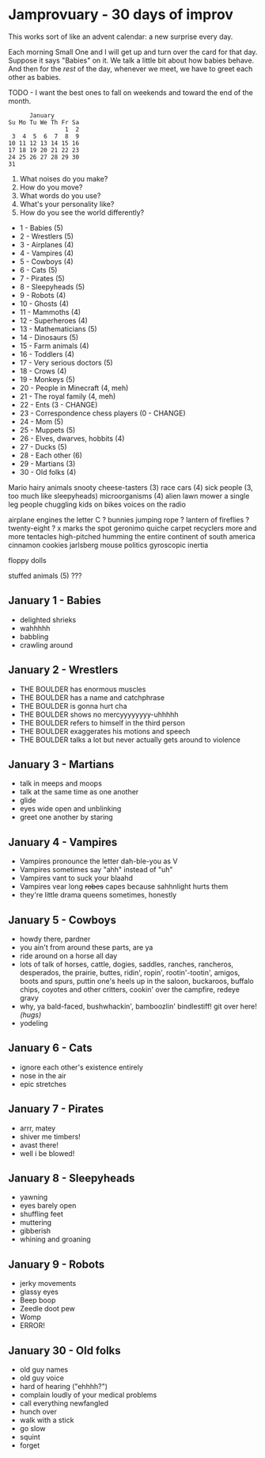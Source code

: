 # Jamprovuary - 30 days of improv

This works sort of like an advent calendar: a new surprise every day.

Each morning Small One and I will get up and turn over the card for that
day. Suppose it says "Babies" on it. We talk a little bit about how
babies behave. And then for the *rest* of the day, whenever we meet, we
have to greet each other as babies.

TODO - I want the best ones to fall on weekends and toward the end of
the month.

          January
    Su Mo Tu We Th Fr Sa
                    1  2
     3  4  5  6  7  8  9
    10 11 12 13 14 15 16
    17 18 19 20 21 22 23
    24 25 26 27 28 29 30
    31

1. What noises do you make?
2. How do you move?
3. What words do you use?
4. What's your personality like?
5. How do you see the world differently?

* 1 - Babies (5)
* 2 - Wrestlers (5)
* 3 - Airplanes (4)
* 4 - Vampires (4)
* 5 - Cowboys (4)
* 6 - Cats (5)
* 7 - Pirates (5)
* 8 - Sleepyheads (5)
* 9 - Robots (4)
* 10 - Ghosts (4)
* 11 - Mammoths (4)
* 12 - Superheroes (4)
* 13 - Mathematicians (5)
* 14 - Dinosaurs (5)
* 15 - Farm animals (4)
* 16 - Toddlers (4)
* 17 - Very serious doctors (5)
* 18 - Crows (4)
* 19 - Monkeys (5)
* 20 - People in Minecraft (4, meh)
* 21 - The royal family (4, meh)
* 22 - Ents (3 - CHANGE)
* 23 - Correspondence chess players (0 - CHANGE)
* 24 - Mom (5)
* 25 - Muppets (5)
* 26 - Elves, dwarves, hobbits (4)
* 27 - Ducks (5)
* 28 - Each other (6)
* 29 - Martians (3)
* 30 - Old folks (4)

Mario
hairy animals
snooty cheese-tasters (3)
race cars (4)
sick people (3, too much like sleepyheads)
microorganisms (4)
alien lawn mower
a single leg
people chuggling
kids on bikes
voices on the radio

airplane engines
the letter C
? bunnies jumping rope
? lantern of fireflies
? twenty-eight
? x marks the spot
geronimo
quiche
carpet recyclers
more and more tentacles
high-pitched humming
the entire continent of south america
cinnamon cookies
jarlsberg
mouse politics
gyroscopic inertia

floppy dolls

stuffed animals (5) ???


## January 1 - Babies

- delighted shrieks
- wahhhhh
- babbling
- crawling around


## January 2 - Wrestlers

- THE BOULDER has enormous muscles
- THE BOULDER has a name and catchphrase
- THE BOULDER is gonna hurt cha
- THE BOULDER shows no mercyyyyyyyy-uhhhhh
- THE BOULDER refers to himself in the third person
- THE BOULDER exaggerates his motions and speech
- THE BOULDER talks a lot but never actually gets around to violence


## January 3 - Martians

- talk in meeps and moops
- talk at the same time as one another
- glide
- eyes wide open and unblinking
- greet one another by staring


## January 4 - Vampires

- Vampires pronounce the letter dah-ble-you as V
- Vampires sometimes say "ahh" instead of "uh"
- Vampires vant to suck your blaahd
- Vampires vear long ~~robes~~ capes because sahhnlight hurts them
- they're little drama queens sometimes, honestly


## January 5 - Cowboys

- howdy there, pardner
- you ain't from around these parts, are ya
- ride around on a horse all day
- lots of talk of horses, cattle, dogies, saddles, ranches, rancheros,
  desperados, the prairie, buttes, ridin', ropin', rootin'-tootin',
  amigos, boots and spurs, puttin one's heels up in the saloon,
  buckaroos, buffalo chips, coyotes and other critters, cookin' over the
  campfire, redeye gravy
- why, ya bald-faced, bushwhackin', bamboozlin' bindlestiff! git over
  here! *(hugs)*
- yodeling


## January 6 - Cats

- ignore each other's existence entirely
- nose in the air
- epic stretches


## January 7 - Pirates

- arrr, matey
- shiver me timbers!
- avast there!
- well i be blowed!


## January 8 - Sleepyheads

- yawning
- eyes barely open
- shuffling feet
- muttering
- gibberish
- whining and groaning


## January 9 - Robots

- jerky movements
- glassy eyes
- Beep boop
- Zeedle doot pew
- Womp
- ERROR!





## January 30 - Old folks

- old guy names
- old guy voice
- hard of hearing ("ehhhh?")
- complain loudly of your medical problems
- call everything newfangled
- hunch over
- walk with a stick
- go slow
- squint
- forget
